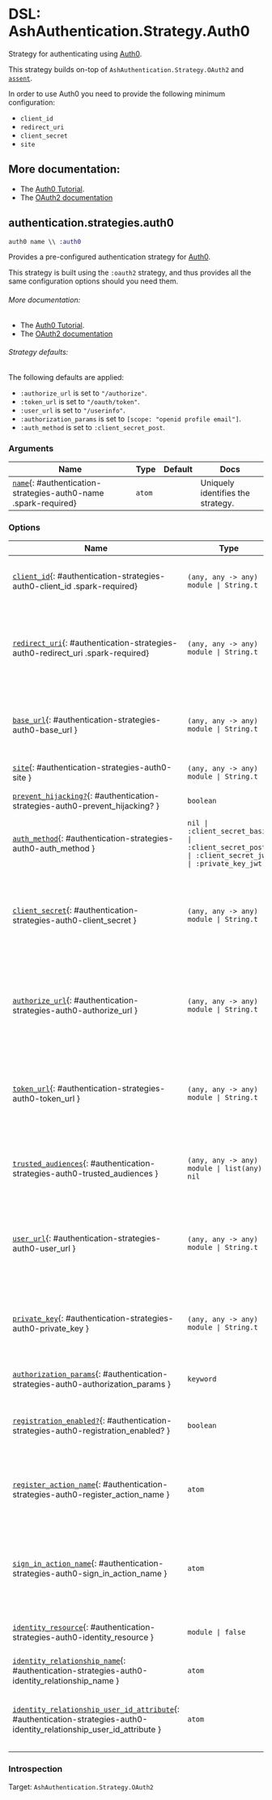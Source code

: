 <!--
This file was generated by Spark. Do not edit it by hand.
-->
# DSL: AshAuthentication.Strategy.Auth0

Strategy for authenticating using [Auth0](https://auth0.com).

This strategy builds on-top of `AshAuthentication.Strategy.OAuth2` and
[`assent`](https://hex.pm/packages/assent).

In order to use Auth0 you need to provide the following minimum configuration:

  - `client_id`
  - `redirect_uri`
  - `client_secret`
  - `site`

## More documentation:
- The [Auth0 Tutorial](/documentation/tutorial/auth0.md).
- The [OAuth2 documentation](`AshAuthentication.Strategy.OAuth2`)



## authentication.strategies.auth0
```elixir
auth0 name \\ :auth0
```


Provides a pre-configured authentication strategy for [Auth0](https://auth0.com/).

This strategy is built using the `:oauth2` strategy, and thus provides all the same
configuration options should you need them.

###### More documentation:
- The [Auth0 Tutorial](/documentation/tutorial/auth0.md).
- The [OAuth2 documentation](`AshAuthentication.Strategy.OAuth2`)

###### Strategy defaults:

The following defaults are applied:

* `:authorize_url` is set to `"/authorize"`.
* `:token_url` is set to `"/oauth/token"`.
* `:user_url` is set to `"/userinfo"`.
* `:authorization_params` is set to `[scope: "openid profile email"]`.
* `:auth_method` is set to `:client_secret_post`.







### Arguments

| Name | Type | Default | Docs |
|------|------|---------|------|
| [`name`](#authentication-strategies-auth0-name){: #authentication-strategies-auth0-name .spark-required} | `atom` |  | Uniquely identifies the strategy. |
### Options

| Name | Type | Default | Docs |
|------|------|---------|------|
| [`client_id`](#authentication-strategies-auth0-client_id){: #authentication-strategies-auth0-client_id .spark-required} | `(any, any -> any) \| module \| String.t` |  | The OAuth2 client ID.  Takes either a module which implements the `AshAuthentication.Secret` behaviour, a 2 arity anonymous function or a string. |
| [`redirect_uri`](#authentication-strategies-auth0-redirect_uri){: #authentication-strategies-auth0-redirect_uri .spark-required} | `(any, any -> any) \| module \| String.t` |  | The callback URI *base*. Not the whole URI back to the callback endpoint, but the URI to your `AuthPlug`. Takes either a module which implements the `AshAuthentication.Secret` behaviour, a 2 arity anonymous function or a string. |
| [`base_url`](#authentication-strategies-auth0-base_url){: #authentication-strategies-auth0-base_url } | `(any, any -> any) \| module \| String.t` |  | The base URL of the OAuth2 server - including the leading protocol (ie `https://`).  Takes either a module which implements the `AshAuthentication.Secret` behaviour, a 2 arity anonymous function or a string. |
| [`site`](#authentication-strategies-auth0-site){: #authentication-strategies-auth0-site } | `(any, any -> any) \| module \| String.t` |  | Deprecated: Use `base_url` instead. |
| [`prevent_hijacking?`](#authentication-strategies-auth0-prevent_hijacking?){: #authentication-strategies-auth0-prevent_hijacking? } | `boolean` | `true` | Requires a confirmation add_on to be present if the password strategy is used with the same identity_field. |
| [`auth_method`](#authentication-strategies-auth0-auth_method){: #authentication-strategies-auth0-auth_method } | `nil \| :client_secret_basic \| :client_secret_post \| :client_secret_jwt \| :private_key_jwt` | `:client_secret_post` | The authentication strategy used, optional. If not set, no authentication will be used during the access token request. |
| [`client_secret`](#authentication-strategies-auth0-client_secret){: #authentication-strategies-auth0-client_secret } | `(any, any -> any) \| module \| String.t` |  | The OAuth2 client secret. Required if :auth_method is `:client_secret_basic`, `:client_secret_post` or `:client_secret_jwt`. Takes either a module which implements the `AshAuthentication.Secret` behaviour, a 2 arity anonymous function or a string. |
| [`authorize_url`](#authentication-strategies-auth0-authorize_url){: #authentication-strategies-auth0-authorize_url } | `(any, any -> any) \| module \| String.t` | `"/authorize"` | The API url to the OAuth2 authorize endpoint, relative to `site`, e.g `authorize_url fn _, _ -> {:ok, "https://exampe.com/authorize"} end`. Takes either a module which implements the `AshAuthentication.Secret` behaviour, a 2 arity anonymous function or a string. |
| [`token_url`](#authentication-strategies-auth0-token_url){: #authentication-strategies-auth0-token_url } | `(any, any -> any) \| module \| String.t` | `"/oauth/token"` | The API url to access the token endpoint, relative to `site`, e.g `token_url fn _, _ -> {:ok, "https://example.com/oauth_token"} end`. Takes either a module which implements the `AshAuthentication.Secret` behaviour, a 2 arity anonymous function or a string. |
| [`trusted_audiences`](#authentication-strategies-auth0-trusted_audiences){: #authentication-strategies-auth0-trusted_audiences } | `(any, any -> any) \| module \| list(any) \| nil` |  | A list of audiences which are trusted. Takes either a module which implements the `AshAuthentication.Secret` behaviour, a 2 arity anonymous function or a string. |
| [`user_url`](#authentication-strategies-auth0-user_url){: #authentication-strategies-auth0-user_url } | `(any, any -> any) \| module \| String.t` | `"/userinfo"` | The API url to access the user endpoint, relative to `site`, e.g `user_url fn _, _ -> {:ok, "https://example.com/userinfo"} end`. Takes either a module which implements the `AshAuthentication.Secret` behaviour, a 2 arity anonymous function or a string. |
| [`private_key`](#authentication-strategies-auth0-private_key){: #authentication-strategies-auth0-private_key } | `(any, any -> any) \| module \| String.t` |  | The private key to use if `:auth_method` is `:private_key_jwt`. Takes either a module which implements the `AshAuthentication.Secret` behaviour, a 2 arity anonymous function or a string. |
| [`authorization_params`](#authentication-strategies-auth0-authorization_params){: #authentication-strategies-auth0-authorization_params } | `keyword` | `[scope: "openid profile email"]` | Any additional parameters to encode in the request phase. eg: `authorization_params scope: "openid profile email"` |
| [`registration_enabled?`](#authentication-strategies-auth0-registration_enabled?){: #authentication-strategies-auth0-registration_enabled? } | `boolean` | `true` | If enabled, new users will be able to register for your site when authenticating and not already present. If not, only existing users will be able to authenticate. |
| [`register_action_name`](#authentication-strategies-auth0-register_action_name){: #authentication-strategies-auth0-register_action_name } | `atom` |  | The name of the action to use to register a user, if `registration_enabled?` is `true`. Defaults to `register_with_<name>` See the "Registration and Sign-in" section of the strategy docs for more. |
| [`sign_in_action_name`](#authentication-strategies-auth0-sign_in_action_name){: #authentication-strategies-auth0-sign_in_action_name } | `atom` |  | The name of the action to use to sign in an existing user, if `sign_in_enabled?` is `true`. Defaults to `sign_in_with_<strategy>`, which is generated for you by default. See the "Registration and Sign-in" section of the strategy docs for more information. |
| [`identity_resource`](#authentication-strategies-auth0-identity_resource){: #authentication-strategies-auth0-identity_resource } | `module \| false` | `false` | The resource used to store user identities, or `false` to disable. See the User Identities section of the strategy docs for more. |
| [`identity_relationship_name`](#authentication-strategies-auth0-identity_relationship_name){: #authentication-strategies-auth0-identity_relationship_name } | `atom` | `:identities` | Name of the relationship to the provider identities resource |
| [`identity_relationship_user_id_attribute`](#authentication-strategies-auth0-identity_relationship_user_id_attribute){: #authentication-strategies-auth0-identity_relationship_user_id_attribute } | `atom` | `:user_id` | The name of the destination (user_id) attribute on your provider identity resource. Only necessary if you've changed the `user_id_attribute_name` option of the provider identity. |





### Introspection

Target: `AshAuthentication.Strategy.OAuth2`



<style type="text/css">.spark-required::after { content: "*"; color: red !important; }</style>
